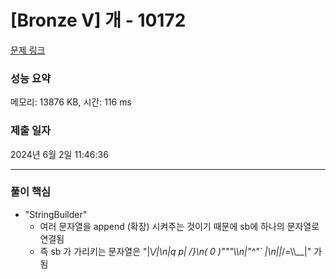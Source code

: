 # [Bronze V] 개 - 10172 

[문제 링크](https://www.acmicpc.net/problem/10172) 

### 성능 요약

메모리: 13876 KB, 시간: 116 ms

### 제출 일자

2024년 6월 2일 11:46:36

------------------- ----------------

### 풀이 핵심

- "StringBuilder"
  - 여러 문자열을 append (확장) 시켜주는 것이기 때문에 sb에 하나의 문자열로 연결됨
  - 즉 sb 가 가리키는 문자열은 "|\\_/|\n|q p|   /}\n( 0 )\"\"\"\\\n|\"^\"`    |\n||_/=\\\\__|" 가 됨
